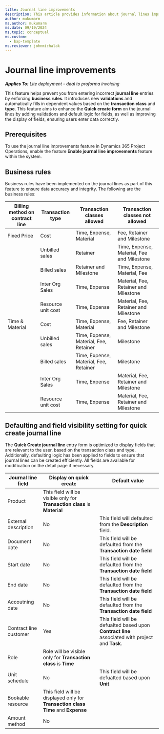 ```yaml
---
title: Journal line improvements
description: This article provides information about journal lines improvement feature in Project Operations.
author: mukumarm
ms.author: mukumarm
ms.date: 09/19/2024
ms.topic: conceptual
ms.custom: 
  - bap-template
ms.reviewer: johnmichalak
---
```

# Journal line improvements

_**Applies To:** Lite deployment - deal to proforma invoicing_

This feature helps prevent you from entering incorrect **journal line** entries by enforcing **business rules**. It introduces new **validations** and automatically fills in dependent values based on the **transaction class** and **type**. This feature aims to enhance the **Quick create form** on the journal lines by adding validations and default logic for fields, as well as improving the display of fields, ensuring users enter data correctly.

## Prerequisites
To use the journal line improvements feature in Dynamics 365 Project Operations, enable the feature **Enable journal line improvements** feature within the system.

## Business rules
Business rules have been implemented on the journal lines as part of this feature to ensure data accuracy and integrity. The following are the business rules:

| Billing method on contract line | Transaction type | Transaction classes allowed |Transaction classes not allowed |
 | --- | --- | --- | --- |
 | Fixed Price | Cost | Time, Expense, Material | Fee, Retainer and Milestone |
 |  | Unbilled sales | Retainer | Time, Expense, Material, Fee and Milestone |
 |  | Billed sales | Retainer and Milestone | Time, Expense, Material, Fee |
 |  | Inter Org Sales | Time, Expense | Material, Fee, Retainer and Milestone |
 |  | Resource unit cost | Time, Expense | Material, Fee, Retainer and Milestone |
 | Time & Material | Cost | Time, Expense, Material | Fee, Retainer and Milestone |
 |  | Unbilled sales | Time, Expense, Material, Fee, Retainer | Milestone |
 |  | Billed sales | Time, Expense, Material, Fee, Retainer | Milestone |
 |  | Inter Org Sales | Time, Expense | Material, Fee, Retainer and Milestone |
 |  | Resource unit cost | Time, Expense | Material, Fee, Retainer and Milestone |

## Defaulting and field visibility setting for quick create journal line
The **Quick Create journal line** entry form is optimized to display fields that are relevant to the user, based on the transaction class and type. Additionally, defaulting logic has been applied to fields to ensure that journal lines can be created efficiently. All fields are available for modification on the detail page if necessary.

| Journal line field | Display on quick create |Default value|
| --- | --- | --- |
| Product |This field will be visible only for **Transaction class** is **Material** | |
| External description | No |This field will defaulted from the **Description** field. |
| Document date | No | This field will be defaulted from the **Transaction date field** |
| Start date | No | This field will be defaulted from the **Transaction date field** |
| End date | No | This field will be defaulted from the **Transaction date field** |
| Accoutning date | No | This field will be defaulted from the **Transaction date field** |
| Contract line customer | Yes  | This field will be defualted based upon **Contract line** associated with project and **Task**.  |
| Role | Role will be visible only for  **Transaction class** is **Time**  |  |
| Unit schedule | No | This field will be defualted based upon **Unit** |
| Bookable resource | This field will be displayed only for **Transaction class** **Time** and **Expense**  |  |
| Amount method | No  |  |
